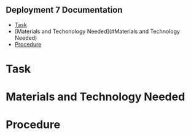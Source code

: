 ## Deployment 7 Documentation

* [Task](#Task)
* [Materials and Techonology Needed](#Materials and Technology Needed)
* [Procedure](#Procedure)

# Task

# Materials and Technology Needed

# Procedure
